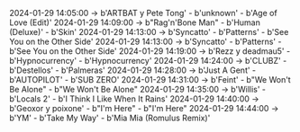 2024-01-29 14:05:00 -> b'ARTBAT y Pete Tong' - b'unknown' - b'Age of Love (Edit)'
2024-01-29 14:09:00 -> b"Rag'n'Bone Man" - b'Human (Deluxe)' - b'Skin'
2024-01-29 14:13:00 -> b'Syncatto' - b'Patterns' - b'See You on the Other Side'
2024-01-29 14:13:00 -> b'Syncatto' - b'Patterns' - b'See You on the Other Side'
2024-01-29 14:19:00 -> b'Rezz y deadmau5' - b'Hypnocurrency' - b'Hypnocurrency'
2024-01-29 14:24:00 -> b'CLUBZ' - b'Destellos' - b'Palmeras'
2024-01-29 14:28:00 -> b'Just A Gent' - b'AUTOPILOT' - b'SUB ZERO'
2024-01-29 14:31:00 -> b'Feint' - b"We Won't Be Alone" - b"We Won't Be Alone"
2024-01-29 14:35:00 -> b'Willis' - b'Locals 2' - b'I Think I Like When It Rains'
2024-01-29 14:40:00 -> b'Geoxor y poixone' - b"I'm Here" - b"I'm Here"
2024-01-29 14:44:00 -> b'YM' - b'Take My Way' - b'Mia Mia (Romulus Remix)'
